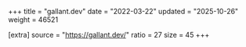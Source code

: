 +++
title = "gallant.dev"
date = "2022-03-22"
updated = "2025-10-26"
weight = 46521

[extra]
source = "https://gallant.dev/"
ratio = 27
size = 45
+++
